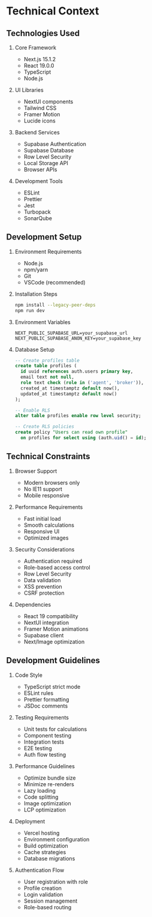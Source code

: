 # Technical Context

## Technologies Used
1. Core Framework
   - Next.js 15.1.2
   - React 19.0.0
   - TypeScript
   - Node.js

2. UI Libraries
   - NextUI components
   - Tailwind CSS
   - Framer Motion
   - Lucide icons

3. Backend Services
   - Supabase Authentication
   - Supabase Database
   - Row Level Security
   - Local Storage API
   - Browser APIs

4. Development Tools
   - ESLint
   - Prettier
   - Jest
   - Turbopack
   - SonarQube

## Development Setup
1. Environment Requirements
   - Node.js
   - npm/yarn
   - Git
   - VSCode (recommended)

2. Installation Steps
   ```bash
   npm install --legacy-peer-deps
   npm run dev
   ```

3. Environment Variables
   ```
   NEXT_PUBLIC_SUPABASE_URL=your_supabase_url
   NEXT_PUBLIC_SUPABASE_ANON_KEY=your_supabase_key
   ```

4. Database Setup
   ```sql
   -- Create profiles table
   create table profiles (
     id uuid references auth.users primary key,
     email text not null,
     role text check (role in ('agent', 'broker')),
     created_at timestamptz default now(),
     updated_at timestamptz default now()
   );

   -- Enable RLS
   alter table profiles enable row level security;

   -- Create RLS policies
   create policy "Users can read own profile"
     on profiles for select using (auth.uid() = id);
   ```

## Technical Constraints
1. Browser Support
   - Modern browsers only
   - No IE11 support
   - Mobile responsive

2. Performance Requirements
   - Fast initial load
   - Smooth calculations
   - Responsive UI
   - Optimized images

3. Security Considerations
   - Authentication required
   - Role-based access control
   - Row Level Security
   - Data validation
   - XSS prevention
   - CSRF protection

4. Dependencies
   - React 19 compatibility
   - NextUI integration
   - Framer Motion animations
   - Supabase client
   - Next/Image optimization

## Development Guidelines
1. Code Style
   - TypeScript strict mode
   - ESLint rules
   - Prettier formatting
   - JSDoc comments

2. Testing Requirements
   - Unit tests for calculations
   - Component testing
   - Integration tests
   - E2E testing
   - Auth flow testing

3. Performance Guidelines
   - Optimize bundle size
   - Minimize re-renders
   - Lazy loading
   - Code splitting
   - Image optimization
   - LCP optimization

4. Deployment
   - Vercel hosting
   - Environment configuration
   - Build optimization
   - Cache strategies
   - Database migrations

5. Authentication Flow
   - User registration with role
   - Profile creation
   - Login validation
   - Session management
   - Role-based routing